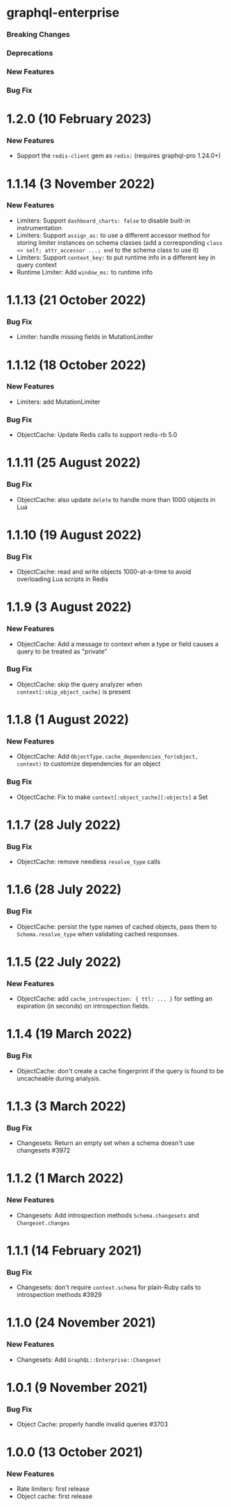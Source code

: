 # graphql-enterprise

### Breaking Changes

### Deprecations

### New Features

### Bug Fix

# 1.2.0 (10 February 2023)

### New Features

- Support the `redis-client` gem as `redis:` (requires graphql-pro 1.24.0+)

# 1.1.14 (3 November 2022)

### New Features

- Limiters: Support `dashboard_charts: false` to disable built-in instrumentation
- Limiters: Support `assign_as:` to use a different accessor method for storing limiter instances on schema classes (add a corresponding `class << self; attr_accessor ...; end` to the schema class to use it)
- Limiters: Support `context_key:` to put runtime info in a different key in query context
- Runtime Limiter: Add `window_ms:` to runtime info

# 1.1.13 (21 October 2022)

### Bug Fix

- Limiter: handle missing fields in MutationLimiter

# 1.1.12 (18 October 2022)

### New Features

- Limiters: add MutationLimiter

### Bug Fix

- ObjectCache: Update Redis calls to support redis-rb 5.0

# 1.1.11 (25 August 2022)

### Bug Fix

- ObjectCache: also update `delete` to handle more than 1000 objects in Lua

# 1.1.10 (19 August 2022)

### Bug Fix

- ObjectCache: read and write objects 1000-at-a-time to avoid overloading Lua scripts in Redis

# 1.1.9 (3 August 2022)

### New Features

- ObjectCache: Add a message to context when a type or field causes a query to be treated as "private"

### Bug Fix

- ObjectCache: skip the query analyzer when `context[:skip_object_cache]` is present

# 1.1.8 (1 August 2022)

### New Features

- ObjectCache: Add `ObjectType.cache_dependencies_for(object, context)` to customize dependencies for an object

### Bug Fix

- ObjectCache: Fix to make `context[:object_cache][:objects]` a Set
# 1.1.7 (28 July 2022)

### Bug Fix

- ObjectCache: remove needless `resolve_type` calls

# 1.1.6 (28 July 2022)

### Bug Fix

- ObjectCache: persist the type names of cached objects, pass them to `Schema.resolve_type` when validating cached responses.

# 1.1.5 (22 July 2022)

### New Features

- ObjectCache: add `cache_introspection: { ttl: ... }` for setting an expiration (in seconds) on introspection fields.

# 1.1.4 (19 March 2022)

### Bug Fix

- ObjectCache: don't create a cache fingerprint if the query is found to be uncacheable during analysis.

# 1.1.3 (3 March 2022)

### Bug Fix

- Changesets: Return an empty set when a schema doesn't use changesets #3972

# 1.1.2 (1 March 2022)

### New Features

- Changesets: Add introspection methods `Schema.changesets` and `Changeset.changes`

# 1.1.1 (14 February 2021)

### Bug Fix

- Changesets: don't require `context.schema` for plain-Ruby calls to introspection methods #3929

# 1.1.0 (24 November 2021)

### New Features

- Changesets: Add `GraphQL::Enterprise::Changeset`

# 1.0.1 (9 November 2021)

### Bug Fix

- Object Cache: properly handle invalid queries #3703

# 1.0.0 (13 October 2021)

### New Features

- Rate limiters: first release
- Object cache: first release
